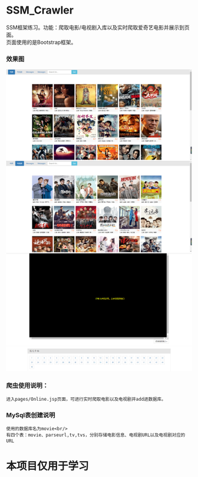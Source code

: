 # SSM_Crawler
SSM框架练习。功能：爬取电影/电视剧入库以及实时爬取爱奇艺电影并展示到页面。<br/>
页面使用的是Bootstrap框架。
### 效果图
![image](https://github.com/DjbBobo/SSM_Crawler/blob/master/movie.jpg)
![image](https://github.com/DjbBobo/SSM_Crawler/blob/master/tv.jpg)
![image](https://github.com/DjbBobo/SSM_Crawler/blob/master/play.jpg)
### 爬虫使用说明：
	进入pages/Online.jsp页面，可进行实时爬取电影以及电视剧并add进数据库。
          
### MySql表创建说明
	使用的数据库名为movie<br/>
	有四个表：movie、parseurl,tv,tvs，分别存储电影信息、电视剧URL以及电视剧对应的URL
# 本项目仅用于学习
